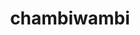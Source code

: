 ---
title: chambiwambi
parent: Words
last_modified_date: 2021-11-06

see_also:
  - chambi
  - wambi
transcriptions:
  - tʃambiˈwambi
translations:
  - "big chicken"
etymology:
  Coined randomly.
examples:
  - bzo: "My chambi apried Seasame Street kharakter **Chambiwambi** [beas](bea)!"
    eng: "My favourite Seasame Street character is **Big Bird**!"
---